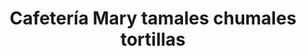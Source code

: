 ---
title: "Cafetería Mary tamales chumales tortillas"
url: /cuenca/cafeteria-mary-tamales-chumales-tortillas/
shop: Lebensmittel
---